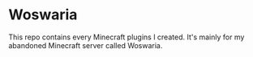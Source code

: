 # Woswaria

This repo contains every Minecraft plugins I created.
It's mainly for my abandoned Minecraft server called Woswaria.
